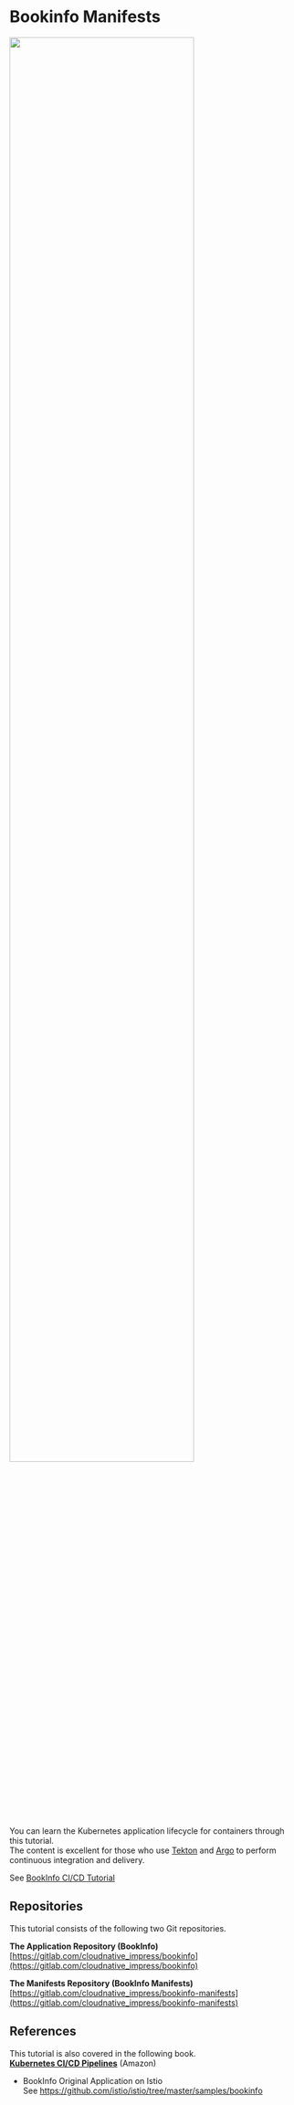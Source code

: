 # Bookinfo Manifests

<img width="80%" src="https://gitlab.com/cloudnative_impress/bookinfo-tutorial/-/raw/main/docs/assets/tutorial_logo.png" caption="Bookinfo Tutorial">

You can learn the Kubernetes application lifecycle for containers through this tutorial.   
The content is excellent for those who use [Tekton](https://tekton.dev/) and [Argo](https://argoproj.github.io/) to perform continuous integration and delivery.   

See [BookInfo CI/CD Tutorial](https://cloudnative_impress.gitlab.io/bookinfo-tutorial/)   

## Repositories
This tutorial consists of the following two Git repositories.   

**The Application Repository (BookInfo)**      
[https://gitlab.com/cloudnative_impress/bookinfo](https://gitlab.com/cloudnative_impress/bookinfo)   

**The Manifests Repository (BookInfo Manifests)**    
[https://gitlab.com/cloudnative_impress/bookinfo-manifests](https://gitlab.com/cloudnative_impress/bookinfo-manifests)    

## References    
This tutorial is also covered in the following book.   
**[Kubernetes CI/CD Pipelines](https://www.amazon.co.jp/dp/4295012750)** (Amazon)

- BookInfo Original Application on Istio   
See https://github.com/istio/istio/tree/master/samples/bookinfo

